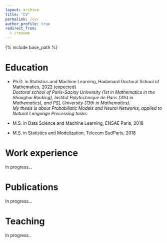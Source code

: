 ```yaml
---
layout: archive
title: "CV"
permalink: /cv/
author_profile: true
redirect_from:
  - /resume
---
```


{% include base_path %}

Education
======
* Ph.D. in Statistics and Machine Learning, Hadamard Doctoral School of Mathematics, 2022 (expected) <br />
<em> Doctoral school of Paris-Saclay University (1st in Mathematics in the Shanghai Ranking), Institut Polytechnique de Paris (31st in Mathematics), and PSL University (13th in Mathematics). <br /> 
My thesis is about Probabilistic Models and Neural Networks, applied to Natural Language Processing tasks.</em>

* M.S. in Data Science and Machine Learning, ENSAE Paris, 2018
* M.S. in Statistics and Modelization, Telecom SudParis, 2018

Work experience
======
In progress...

Publications
======
In progress...
  
Teaching
======
In progress..
